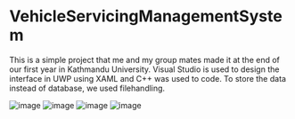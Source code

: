 # VehicleServicingManagementSystem
This is a simple project that me and my group mates made it at the end of our first year in Kathmandu University. Visual Studio is used to design the interface in UWP using XAML and C++ was used to code. To store the data instead of database, we used filehandling.

![image](https://user-images.githubusercontent.com/50377507/220829619-71fa5475-0e86-45d5-a4dd-a06479137ba4.png)
![image](https://user-images.githubusercontent.com/50377507/220829652-4b4d893d-420c-4d08-942c-e26fd3df77f6.png)
![image](https://user-images.githubusercontent.com/50377507/220829684-3c94104d-d689-4ad4-8169-4a60297907e2.png)
![image](https://user-images.githubusercontent.com/50377507/220829753-eda28546-12e5-4014-879a-1ac9283e881a.png)
